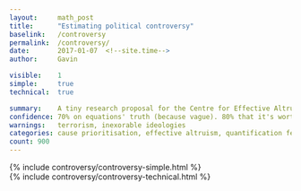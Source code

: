 ```yaml
---
layout: 	math_post
title:  	"Estimating political controversy"
baselink:	/controversy
permalink:	/controversy/
date:   	2017-01-07  <!--site.time-->
author:		Gavin	

visible:	1
simple:		true
technical:	true

summary:	A tiny research proposal for the Centre for Effective Altruism - can we quantify controversy / obstructionism?
confidence: 70% on equations' truth (because vague). 80% that it's worth doing.
warnings: 	terrorism, inexorable ideologies
categories: cause prioritisation, effective altruism, quantification fever
count: 900
---
```


<div id="simple" class="tabContent">
	{%	include controversy/controversy-simple.html	%}
</div>

<div id="technical" class="tabContent defaultOpen">
	{%	include controversy/controversy-technical.html	%}
</div>

